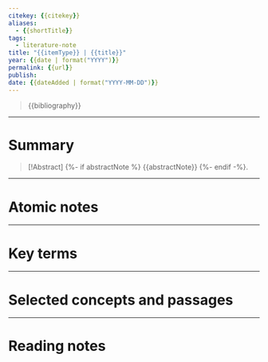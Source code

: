 ```yaml
---
citekey: {{citekey}}
aliases:
  - {{shortTitle}}
tags:
  - literature-note
title: "{{itemType}} | {{title}}"
year: {{date | format("YYYY")}}
permalink: {{url}}
publish:
date: {{dateAdded | format("YYYY-MM-DD")}}
---
```

> {{bibliography}}

---

# Summary

> [!Abstract]
> {%- if abstractNote %}
> {{abstractNote}}
> {%- endif -%}.


---

# Atomic notes

---

# Key terms

---

# Selected concepts and passages

---

# Reading notes

